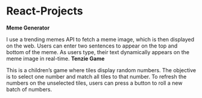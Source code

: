 # React-Projects

**Meme Generator**

I use a trending memes API to fetch a meme image, which is then displayed on the web. Users can enter two sentences to appear on the top and bottom of the meme. As users type, their text dynamically appears on the meme image in real-time.
**Tenzie Game**

This is a children’s game where tiles display random numbers. The objective is to select one number and match all tiles to that number. To refresh the numbers on the unselected tiles, users can press a button to roll a new batch of numbers.
